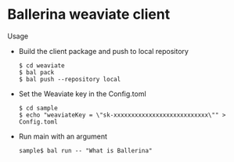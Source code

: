 # Ballerina weaviate client

Usage 
- Build the client package and push to local repository
    ```
    $ cd weaviate
    $ bal pack
    $ bal push --repository local
    ```
- Set the Weaviate key in the Config.toml

    ```
    $ cd sample
    $ echo "weaviateKey = \"sk-xxxxxxxxxxxxxxxxxxxxxxxxxxx\"" > Config.toml
    ```
- Run main with an argument 
    ```
    sample$ bal run -- "What is Ballerina"
    ```